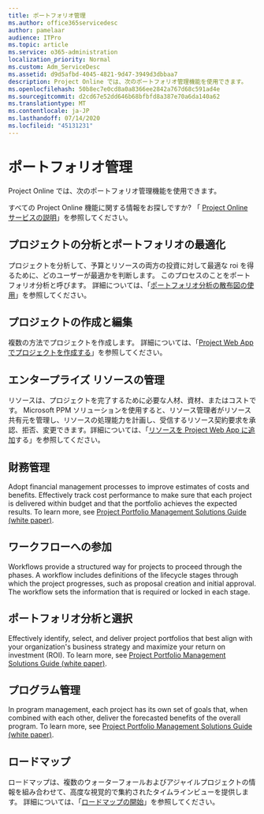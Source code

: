 ```yaml
---
title: ポートフォリオ管理
ms.author: office365servicedesc
author: pamelaar
audience: ITPro
ms.topic: article
ms.service: o365-administration
localization_priority: Normal
ms.custom: Adm_ServiceDesc
ms.assetid: d9d5afbd-4045-4821-9d47-3949d3dbbaa7
description: Project Online では、次のポートフォリオ管理機能を使用できます。
ms.openlocfilehash: 50b8ec7e0cd8a0a8366ee2842a767d68c591ad4e
ms.sourcegitcommit: d2cd67e52dd646b68bfbfd8a387e70a6da140a62
ms.translationtype: MT
ms.contentlocale: ja-JP
ms.lasthandoff: 07/14/2020
ms.locfileid: "45131231"
---
```

# <a name="portfolio-management"></a>ポートフォリオ管理

Project Online では、次のポートフォリオ管理機能を使用できます。
  
すべての Project Online 機能に関する情報をお探しですか? 「 [Project Online サービスの説明](project-online-service-description.md)」を参照してください。
  
## <a name="analyze-projects-and-optimize-portfolio"></a>プロジェクトの分析とポートフォリオの最適化

プロジェクトを分析して、予算とリソースの両方の投資に対して最適な roi を得るために、どのユーザーが最適かを判断します。 このプロセスのことをポートフォリオ分析と呼びます。 詳細については、「[ポートフォリオ分析の散布図の使用](https://go.microsoft.com/fwlink/?LinkID=823665&amp;clcid=0x409)」を参照してください。
  
## <a name="create-and-edit-projects"></a>プロジェクトの作成と編集

複数の方法でプロジェクトを作成します。 詳細については、「[Project Web App でプロジェクトを作成する](https://go.microsoft.com/fwlink/?LinkID=746895&amp;clcid=0x409)」を参照してください。
  
## <a name="enterprise-resource-management"></a>エンタープライズ リソースの管理

リソースは、プロジェクトを完了するために必要な人材、資材、またはコストです。 Microsoft PPM ソリューションを使用すると、リソース管理者がリソース共有元を管理し、リソースの処理能力を計画し、受信するリソース契約要求を承認、拒否、変更できます。詳細については、「[リソースを Project Web App に追加](https://go.microsoft.com/fwlink/p/?LinkId=271320)する」を参照してください。
  
## <a name="financial-management"></a>財務管理

Adopt financial management processes to improve estimates of costs and benefits. Effectively track cost performance to make sure that each project is delivered within budget and that the portfolio achieves the expected results. To learn more, see [Project Portfolio Management Solutions Guide (white paper)](https://go.microsoft.com/fwlink/p/?LinkId=402633).
  
## <a name="participate-in-workflow"></a>ワークフローへの参加

Workflows provide a structured way for projects to proceed through the phases. A workflow includes definitions of the lifecycle stages through which the project progresses, such as proposal creation and initial approval. The workflow sets the information that is required or locked in each stage.
  
## <a name="portfolio-analytics-and-selection"></a>ポートフォリオ分析と選択

Effectively identify, select, and deliver project portfolios that best align with your organization's business strategy and maximize your return on investment (ROI). To learn more, see [Project Portfolio Management Solutions Guide (white paper)](https://go.microsoft.com/fwlink/p/?LinkId=402633).
  
## <a name="program-management"></a>プログラム管理

In program management, each project has its own set of goals that, when combined with each other, deliver the forecasted benefits of the overall program. To learn more, see [Project Portfolio Management Solutions Guide (white paper)](https://go.microsoft.com/fwlink/p/?LinkId=402633).
  
## <a name="roadmap"></a>ロードマップ

ロードマップは、複数のウォーターフォールおよびアジャイルプロジェクトの情報を組み合わせて、高度な視覚的で集約されたタイムラインビューを提供します。 詳細については、「[ロードマップの開始](https://support.office.com/article/video-welcome-to-roadmap-57764149-51b8-468f-a50d-9ea6a4fd835a)」を参照してください。

